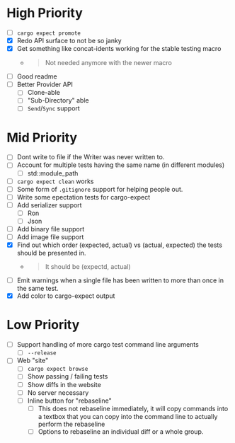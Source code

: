
# High Priority
- [ ] `cargo expect promote`
- [x] Redo API surface to not be so janky
- [x] Get something like concat-idents working for the stable testing macro
  - > Not needed anymore with the newer macro
- [ ] Good readme
- [ ] Better Provider API
  - [ ] Clone-able
  - [ ] "Sub-Directory" able
  - [ ] `Send`/`Sync` support

# Mid Priority
- [ ] Dont write to file if the Writer was never written to.
- [ ] Account for multiple tests having the same name (in different modules)
  - [ ] std::module_path
- [ ] `cargo expect clean` works
- [ ] Some form of `.gitignore` support for helping people out.
- [ ] Write some epectation tests for cargo-expect
- [ ] Add serializer support
  - [ ] Ron
  - [ ] Json
- [ ] Add binary file support
- [ ] Add image file support
- [x] Find out which order (expected, actual) vs (actual, expected) the tests should be presented in.
  - > It should be (expectd, actual)
- [ ] Emit warnings when a single file has been written to more than once in the same test.
- [x] Add color to cargo-expect output

# Low Priority
- [ ] Support handling of more cargo test command line arguments
  - [ ] `--release`
- [ ] Web "site"
  - [ ] `cargo expect browse`
  - [ ] Show passing / failing tests
  - [ ] Show diffs in the website
  - [ ] No server necessary
  - [ ] Inline button for "rebaseline"
    - [ ] This does not rebaseline immediately, it will copy commands into
      a textbox that you can copy into the command line to actually
      perform the rebaseline
    - [ ] Options to rebaseline an individual diff or a whole group.
